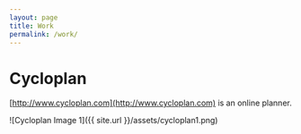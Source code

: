 ```yaml
---
layout: page
title: Work
permalink: /work/
---
```

# Cycloplan
[http://www.cycloplan.com](http://www.cycloplan.com) is an online planner.

![Cycloplan Image 1]({{ site.url }}/assets/cycloplan1.png)